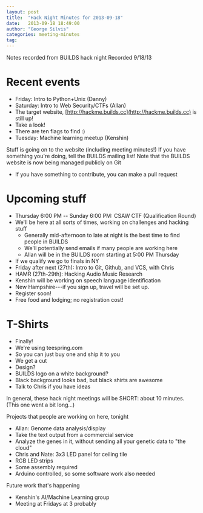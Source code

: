 ```yaml
---
layout: post
title:  "Hack Night Minutes for 2013-09-18"
date:   2013-09-18 18:49:00
author: "George Silvis"
categories: meeting-minutes
tag: 
---
```


Notes recorded from BUILDS hack night
Recorded 9/18/13

<!-- more -->

# Recent events
- Friday: Intro to Python+Unix (Danny)
- Saturday: Intro to Web Security/CTFs (Allan)
- The target website, [http://hackme.builds.cc](http://hackme.builds.cc) is still up!
- Take a look!
- There are ten flags to find :)
- Tuesday: Machine learning meetup (Kenshin)

Stuff is going on to the website (including meeting minutes!)
If you have something you're doing, tell the BUILDS mailing list!
Note that the BUILDS website is now being managed publicly on Git
- If you have something to contribute, you can make a pull request

# Upcoming stuff
- Thursday 6:00 PM -- Sunday 6:00 PM:  CSAW CTF (Qualification Round)
- We'll be here at all sorts of times, working on challenges and hacking stuff
  - Generally mid-afternoon to late at night is the best time to find people in BUILDS
  - We'll potentially send emails if many people are working here
  - Allan will be in the BUILDS room starting at 5:00 PM Thursday
- If we qualify we go to finals in NY
- Friday after next (27th):  Intro to Git, Github, and VCS, with Chris
- HAMR (27th-29th): Hacking Audio Music Research
- Kenshin will be working on speech language identification
- New Hampshire---if you sign up, travel will be set up.
- Register soon!
- Free food and lodging; no registration cost!

# T-Shirts
- Finally!
- We're using teespring.com
- So you can just buy one and ship it to you
- We get a cut
- Design?
- BUILDS logo on a white background?
- Black background looks bad, but black shirts are awesome
- Talk to Chris if you have ideas

In general, these hack night meetings will be SHORT: about 10 minutes.
(This one went a bit long...)

Projects that people are working on here, tonight
- Allan:  Genome data analysis/display
- Take the text output from a commercial service
- Analyze the genes in it, without sending all your genetic data to "the cloud"
- Chris and Nate:  3x3 LED panel for ceiling tile
- RGB LED strips
- Some assembly required
- Arduino controlled, so some software work also needed

Future work that's happening
- Kenshin's AI/Machine Learning group
- Meeting at Fridays at 3 probably
